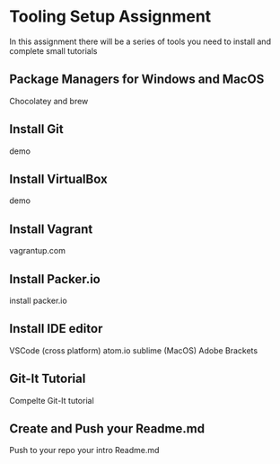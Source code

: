 # Tooling Setup Assignment

In this assignment there will be a series of tools you need to install and complete small tutorials

## Package Managers for Windows and MacOS

Chocolatey and brew

## Install Git

demo

## Install VirtualBox

demo

## Install Vagrant

vagrantup.com

## Install Packer.io

install packer.io

## Install IDE editor

VSCode (cross platform)
atom.io
sublime (MacOS)
Adobe Brackets

## Git-It Tutorial

Compelte Git-It tutorial

## Create and Push your Readme.md

Push to your repo your intro Readme.md  

